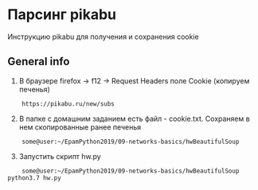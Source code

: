 # Парсинг pikabu
Инструкцию pikabu для получения и сохранения cookie

## General info

1) В браузере firefox -> f12 -> Request Headers поле Cookie (копируем печенья)

```
	https://pikabu.ru/new/subs
```

2) В папке с домашним заданием есть файл - cookie.txt. Сохраняем в нем скопированные ранее печенья
```
	some@user:~/EpamPython2019/09-networks-basics/hwBeautifulSoup
```

3) Запустить скрипт hw.py
```
	some@user:~/EpamPython2019/09-networks-basics/hwBeautifulSoup python3.7 hw.py
```
